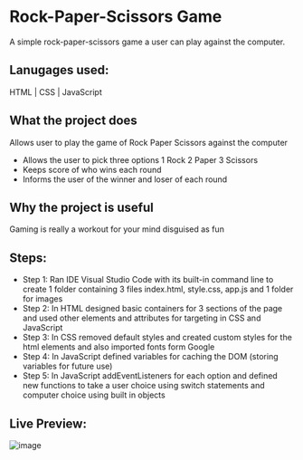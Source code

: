 # Rock-Paper-Scissors Game
A simple rock-paper-scissors game a user can play against the computer.

## Lanugages used:
HTML | CSS | JavaScript

## What the project does
Allows user to play the game of Rock Paper Scissors against the computer
  - Allows the user to pick three options 1 Rock 2 Paper 3 Scissors
  - Keeps score of who wins each round
  - Informs the user of the winner and loser of each round 
  
## Why the project is useful
Gaming is really a workout for your mind disguised as fun

## Steps:
- Step 1: Ran IDE Visual Studio Code with its built-in command line to create 1 folder containing 3 files index.html, style.css, app.js and 1 folder for images
- Step 2: In HTML designed basic containers for 3 sections of the page and used other elements and attributes for targeting in CSS and JavaScript
- Step 3: In CSS removed default styles and created custom styles for the html elements and also imported fonts form Google
- Step 4: In JavaScript defined variables for caching the DOM (storing variables for future use)
- Step 5: In JavaScript addEventListeners for each option and defined new functions to take a user choice using switch statements and computer choice using built in objects

## Live Preview:
  
![image](https://user-images.githubusercontent.com/70718104/150709257-1da9a8f8-bdeb-4954-8a25-0e53835e7f48.png)
